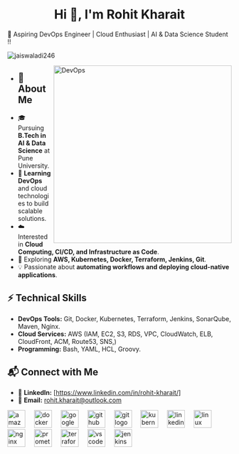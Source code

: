 <h1 align="center">Hi 👋, I'm Rohit Kharait</h1>
🚀  Aspiring DevOps Engineer | Cloud Enthusiast | AI & Data Science Student !!
<p align="left"> <img src="https://komarev.com/ghpvc/?username=RohitKharait&label=Profile%20views&color=0e75b6&style=flat" alt="jaiswaladi246" /> </p>
<img align="right" alt="DevOps" width="400" src="https://img.icons8.com/?size=100&id=5Qy6huDhXNKX&format=png&color=22C3E6"> 

- ## 🌟 About Me  
- 🎓 Pursuing **B.Tech in AI & Data Science** at Pune University.  
- 🌱 **Learning DevOps** and cloud technologies to build scalable solutions.  
- ☁️ Interested in **Cloud Computing, CI/CD, and Infrastructure as Code**.  
- 🔧 Exploring **AWS, Kubernetes, Docker, Terraform, Jenkins, Git**.  
- 💡 Passionate about **automating workflows and deploying cloud-native applications**.  

## ⚡ Technical Skills  
- **DevOps Tools:** Git, Docker, Kubernetes, Terraform, Jenkins, SonarQube, Maven, Nginx. 
- **Cloud Services:** AWS (IAM, EC2, S3, RDS, VPC, CloudWatch, ELB, CloudFront, ACM, Route53, SNS,)  
- **Programming:**  Bash, YAML, HCL, Groovy.

## 📬 Connect with Me  
- 🔗 **LinkedIn:** [https://www.linkedin.com/in/rohit-kharait/] 
- 📧 **Email:**  rohit.kharait@outlook.com  

 <div align="left">
  <img src="https://cdn.jsdelivr.net/gh/devicons/devicon/icons/amazonwebservices/amazonwebservices-line-wordmark.svg" height="40" alt="amazonwebservices logo"  />
  <img width="12" />
  <img src="https://cdn.jsdelivr.net/gh/devicons/devicon/icons/docker/docker-original.svg" height="40" alt="docker logo"  />
  <img width="12" />
  <img src="https://cdn.jsdelivr.net/gh/devicons/devicon/icons/googlecloud/googlecloud-original.svg" height="40" alt="googlecloud logo"  />
  <img width="12" />
  <img src="https://cdn.jsdelivr.net/gh/devicons/devicon/icons/github/github-original.svg" height="40" alt="github logo"  />
  <img width="12" />
  <img src="https://cdn.jsdelivr.net/gh/devicons/devicon/icons/git/git-original.svg" height="40" alt="git logo"  />
  <img width="12" />
  <img src="https://cdn.jsdelivr.net/gh/devicons/devicon/icons/kubernetes/kubernetes-plain.svg" height="40" alt="kubernetes logo"  />
  <img width="12" />
  <img src="https://cdn.jsdelivr.net/gh/devicons/devicon/icons/linkedin/linkedin-original.svg" height="40" alt="linkedin logo"  />
  <img width="12" />
  <img src="https://cdn.jsdelivr.net/gh/devicons/devicon/icons/linux/linux-original.svg" height="40" alt="linux logo"  />
  <img width="12" />
  <img src="https://cdn.jsdelivr.net/gh/devicons/devicon/icons/nginx/nginx-original.svg" height="40" alt="nginx logo"  />
  <img width="12" />
  <img src="https://cdn.jsdelivr.net/gh/devicons/devicon/icons/prometheus/prometheus-original.svg" height="40" alt="prometheus logo"  />
  <img width="12" />
  <img src="https://cdn.jsdelivr.net/gh/devicons/devicon/icons/terraform/terraform-original.svg" height="40" alt="terraform logo"  />
  <img width="12" />
  <img src="https://cdn.jsdelivr.net/gh/devicons/devicon/icons/vscode/vscode-original.svg" height="40" alt="vscode logo"  />
  <img width="12" />
  <img src="https://cdn.jsdelivr.net/gh/devicons/devicon/icons/jenkins/jenkins-line.svg" height="40" alt="jenkins logo"  />
</div>

###

